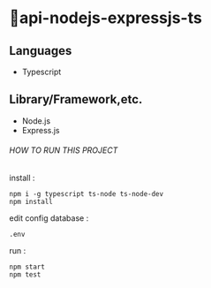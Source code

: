 # 🚀api-nodejs-expressjs-ts
 
## Languages
- Typescript
## Library/Framework,etc.
- Node.js
- Express.js


###### HOW TO RUN THIS PROJECT 
install :
```
npm i -g typescript ts-node ts-node-dev 
npm install
```
edit config database :
```
.env

```
run : 
```
npm start 
npm test  
```

